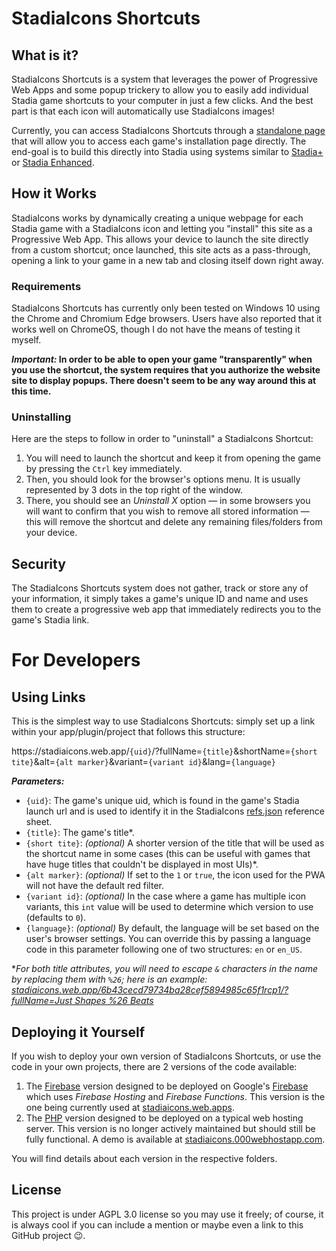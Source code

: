 # StadiaIcons Shortcuts

## What is it?
StadiaIcons Shortcuts is a system that leverages the power of Progressive Web Apps and some popup trickery to allow you to easily add individual Stadia game shortcuts to your computer in just a few clicks. And the best part is that each icon will automatically use StadiaIcons images!

Currently, you can access StadiaIcons Shortcuts through a [standalone page](https://stadiaicons.web.app/) that will allow you to access each game's installation page directly. The end-goal is to build this directly into Stadia using systems similar to [Stadia+](https://chrome.google.com/webstore/detail/stadia%20-extension/bbhmnnecicphphjamhdefpagipoegijd) or [Stadia Enhanced](https://chrome.google.com/webstore/detail/stadia-enhanced/ldeakaihfnkjmelifgmbmjlphdfncbfg).

## How it Works
StadiaIcons works by dynamically creating a unique webpage for each Stadia game with a StadiaIcons icon and letting you "install" this site as a Progressive Web App. This allows your device to launch the site directly from a custom shortcut; once launched, this site acts as a pass-through, opening a link to your game in a new tab and closing itself down right away.

### Requirements
StadiaIcons Shortcuts has currently only been tested on Windows 10 using the Chrome and Chromium Edge browsers. Users have also reported that it works well on ChromeOS, though I do not have the means of testing it myself.

***Important:* In order to be able to open your game "transparently" when you use the shortcut, the system requires that you authorize the website site to display popups. There doesn't seem to be any way around this at this time.**

### Uninstalling
Here are the steps to follow in order to "uninstall" a StadiaIcons Shortcut:

1. You will need to launch the shortcut and keep it from opening the game by pressing the `Ctrl` key immediately.
2. Then, you should look for the browser's options menu. It is usually represented by 3 dots in the top right of the window.
3. There, you should see an *Uninstall X* option — in some browsers you will want to confirm that you wish to remove all stored information — this will remove the shortcut and delete any remaining files/folders from your device.

## Security
The StadiaIcons Shortcuts system does not gather, track or store any of your information, it simply takes a game's unique ID and name and uses them to create a progressive web app that immediately redirects you to the game's Stadia link.

# For Developers

## Using Links

This is the simplest way to use StadiaIcons Shortcuts: simply set up a link within your app/plugin/project that follows this structure:

https://<span></span>stadiaicons<span></span>.web<span></span>.app/`{uid}`/?fullName=`{title}`&shortName=`{short tite}`&alt=`{alt marker}`&variant=`{variant id}`&lang=`{language}`

***Parameters:***
* `{uid}`: The game's unique uid, which is found in the game's Stadia launch url and is used to identify it in the StadiaIcons [refs.json](/refs.json) reference sheet.
* `{title}`: The game's title*.
* `{short tite}`: *(optional)* A shorter version of the title that will be used as the shortcut name in some cases (this can be useful with games that have huge titles that couldn't be displayed in most UIs)*.
* `{alt marker}`: *(optional)* If set to the `1` or `true`, the icon used for the PWA will not have the default red filter.
* `{variant id}`: *(optional)* In the case where a game has multiple icon variants, this `int` value will be used to determine which version to use (defaults to `0`).
* `{language}`: *(optional)* By default, the language will be set based on the user's browser settings. You can override this by passing a language code in this parameter following one of two structures: `en` or `en_US`.

**For both title attributes, you will need to escape `&` characters in the name by replacing them with `%26`; here is an example: [stadiaicons.web.app/6b43cecd79734ba28cef5894985c65f1rcp1/?fullName=Just Shapes %26 Beats](https://stadiaicons.web.app/6b43cecd79734ba28cef5894985c65f1rcp1/?fullName=Just%20Shapes%20%26%20Beats)*

## Deploying it Yourself

If you wish to deploy your own version of StadiaIcons Shortcuts, or use the code in your own projects, there are 2 versions of the code available:

1. The [Firebase](firebase) version designed to be deployed on Google's [Firebase](https://firebase.google.com) which uses *Firebase Hosting* and *Firebase Functions*. This version is the one being currently used at [stadiaicons.web.apps](https://stadiaicons.web.apps).
2. The [PHP](php) version designed to be deployed on a typical web hosting server. This version is no longer actively maintained but should still be fully functional. A demo is available at [stadiaicons.000webhostapp.com](https://stadiaicons.000webhostapp.com).

You will find details about each version in the respective folders.

## License

This project is under AGPL 3.0 license so you may use it freely; of course, it is always cool if you can include a mention or maybe even a link to this GitHub project :wink:.

